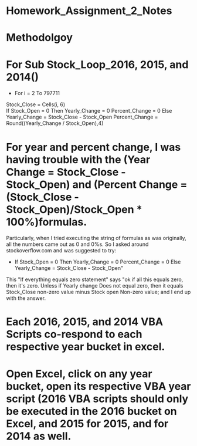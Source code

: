 # Homework_Assignment_2_Notes

# Methodolgoy

# For Sub Stock_Loop_2016, 2015, and 2014()

- For i = 2 To 797711 

Stock_Close = Cells(i, 6)    
        If Stock_Open = 0 Then
            Yearly_Change = 0
            Percent_Change = 0
        Else
            Yearly_Change = Stock_Close - Stock_Open
            Percent_Change = Round((Yearly_Change / Stock_Open),4)

# For year and percent change, I was having trouble with the (Year Change = Stock_Close - Stock_Open) and (Percent Change = (Stock_Close - Stock_Open)/Stock_Open * 100%)formulas. 
Particularly, when I tried executing the string of formulas as was originally, all the numbers came out as 0 and 0%s. 
So I asked around stockoverflow.com and was suggested to try: 

- If Stock_Open = 0 Then 
Yearly_Change = 0
Percent_Change = 0
  Else
Yearly_Change = Stock_Close - Stock_Open"

This "If everything equals zero statement" says "ok if all this equals zero, then it's zero. Unless if Yearly change Does not equal zero, then it equals Stock_Close non-zero value minus Stock open Non-zero value; and I end up with the answer.       

# Each 2016, 2015, and 2014 VBA Scripts co-respond to each respective year bucket in excel.

# Open Excel, click on any year bucket, open its respective VBA year script (2016 VBA scripts should only be executed in the 2016 bucket on Excel, and 2015 for 2015, and for 2014 as well.   

